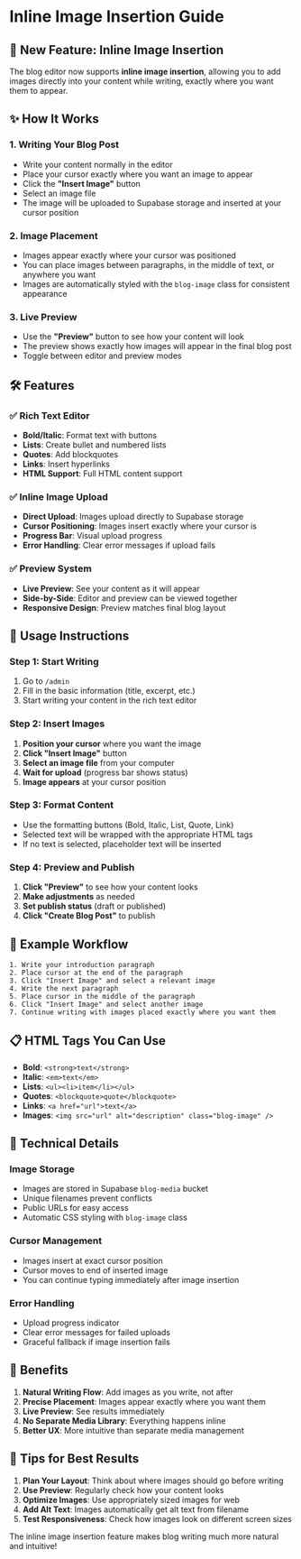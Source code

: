 # Inline Image Insertion Guide

## 🎯 **New Feature: Inline Image Insertion**

The blog editor now supports **inline image insertion**, allowing you to add images directly into your content while writing, exactly where you want them to appear.

## ✨ **How It Works**

### **1. Writing Your Blog Post**
- Write your content normally in the editor
- Place your cursor exactly where you want an image to appear
- Click the **"Insert Image"** button
- Select an image file
- The image will be uploaded to Supabase storage and inserted at your cursor position

### **2. Image Placement**
- Images appear exactly where your cursor was positioned
- You can place images between paragraphs, in the middle of text, or anywhere you want
- Images are automatically styled with the `blog-image` class for consistent appearance

### **3. Live Preview**
- Use the **"Preview"** button to see how your content will look
- The preview shows exactly how images will appear in the final blog post
- Toggle between editor and preview modes

## 🛠️ **Features**

### ✅ **Rich Text Editor**
- **Bold/Italic**: Format text with buttons
- **Lists**: Create bullet and numbered lists
- **Quotes**: Add blockquotes
- **Links**: Insert hyperlinks
- **HTML Support**: Full HTML content support

### ✅ **Inline Image Upload**
- **Direct Upload**: Images upload directly to Supabase storage
- **Cursor Positioning**: Images insert exactly where your cursor is
- **Progress Bar**: Visual upload progress
- **Error Handling**: Clear error messages if upload fails

### ✅ **Preview System**
- **Live Preview**: See your content as it will appear
- **Side-by-Side**: Editor and preview can be viewed together
- **Responsive Design**: Preview matches final blog layout

## 📝 **Usage Instructions**

### **Step 1: Start Writing**
1. Go to `/admin`
2. Fill in the basic information (title, excerpt, etc.)
3. Start writing your content in the rich text editor

### **Step 2: Insert Images**
1. **Position your cursor** where you want the image
2. **Click "Insert Image"** button
3. **Select an image file** from your computer
4. **Wait for upload** (progress bar shows status)
5. **Image appears** at your cursor position

### **Step 3: Format Content**
- Use the formatting buttons (Bold, Italic, List, Quote, Link)
- Selected text will be wrapped with the appropriate HTML tags
- If no text is selected, placeholder text will be inserted

### **Step 4: Preview and Publish**
1. **Click "Preview"** to see how your content looks
2. **Make adjustments** as needed
3. **Set publish status** (draft or published)
4. **Click "Create Blog Post"** to publish

## 🎨 **Example Workflow**

```
1. Write your introduction paragraph
2. Place cursor at the end of the paragraph
3. Click "Insert Image" and select a relevant image
4. Write the next paragraph
5. Place cursor in the middle of the paragraph
6. Click "Insert Image" and select another image
7. Continue writing with images placed exactly where you want them
```

## 📋 **HTML Tags You Can Use**

- **Bold**: `<strong>text</strong>`
- **Italic**: `<em>text</em>`
- **Lists**: `<ul><li>item</li></ul>`
- **Quotes**: `<blockquote>quote</blockquote>`
- **Links**: `<a href="url">text</a>`
- **Images**: `<img src="url" alt="description" class="blog-image" />`

## 🔧 **Technical Details**

### **Image Storage**
- Images are stored in Supabase `blog-media` bucket
- Unique filenames prevent conflicts
- Public URLs for easy access
- Automatic CSS styling with `blog-image` class

### **Cursor Management**
- Images insert at exact cursor position
- Cursor moves to end of inserted image
- You can continue typing immediately after image insertion

### **Error Handling**
- Upload progress indicator
- Clear error messages for failed uploads
- Graceful fallback if image insertion fails

## 🚀 **Benefits**

1. **Natural Writing Flow**: Add images as you write, not after
2. **Precise Placement**: Images appear exactly where you want them
3. **Live Preview**: See results immediately
4. **No Separate Media Library**: Everything happens inline
5. **Better UX**: More intuitive than separate media management

## 🎯 **Tips for Best Results**

1. **Plan Your Layout**: Think about where images should go before writing
2. **Use Preview**: Regularly check how your content looks
3. **Optimize Images**: Use appropriately sized images for web
4. **Add Alt Text**: Images automatically get alt text from filename
5. **Test Responsiveness**: Check how images look on different screen sizes

The inline image insertion feature makes blog writing much more natural and intuitive! 